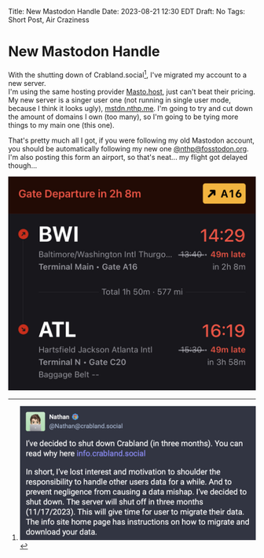 Title: New Mastodon Handle
Date: 2023-08-21 12:30 EDT
Draft: No
Tags: Short Post, Air Craziness

# New Mastodon Handle

With the shutting down of Crabland.social[^1], I've migrated my account to a new server. <br>
I'm using the same hosting provider [Masto.host](https://masto.host), just can't beat their pricing. My new server is a singer user one (not running in single user mode, because I think it looks ugly), [mstdn.nthp.me](https://mstdn.nthp.me). I'm going to try and cut down the amount of domains I own (too many), so I'm going to be tying more things to my main one (this one). 

That's pretty much all I got, if you were following my old Mastodon account, you should be automatically following my new one [@nthp@fosstodon.org](https://fosstodon.org/@nthp). I'm also posting this form an airport, so that's neat... my flight got delayed though...

![](_pics/fig1.jpeg)

[^1]: ![](_pics/fig3.png)